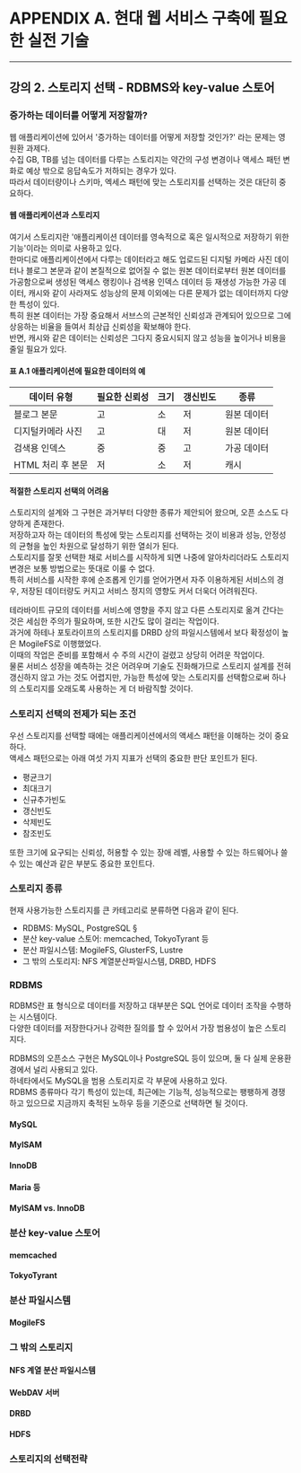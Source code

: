 # APPENDIX A. 현대 웹 서비스 구축에 필요한 실전 기술

---
## 강의 2. 스토리지 선택 - RDBMS와 key-value 스토어
### 증가하는 데이터를 어떻게 저장할까?
웹 애플리케이션에 있어서 '증가하는 데이터를 어떻게 저장할 것인가?' 라는 문제는 영원환 과제다.   
수집 GB, TB를 넘는 데이터를 다루는 스토리지는 약간의 구성 변경이나 액세스 패턴 변화로 예상 밖으로 응답속도가 저하되는 경우가 있다.   
따라서 데이터량이나 스키마, 엑세스 패턴에 맞는 스토리지를 선택하는 것은 대단히 중요하다.

#### 웹 애플리케이션과 스토리지
여기서 스토리지란 '애플리케이션 데이터를 영속적으로 혹은 일시적으로 저장하기 위한 기능'이라는 의미로 사용하고 있다.   
한마디로 애플리케이션에서 다루는 데이터라고 해도 업로드된 디지털 카메라 사진 데이터나 블로그 본문과 같이 본질적으로 없어질 수 없는 원본 데이터로부터 원본 데이터를 가공함으로써 생성된 액세스 랭킹이나 검색용 인덱스 데이터 등 재생성 가능한 가공 데이터, 캐시와 같이 사라져도 성능상의 문제 이외에는 다른 문제가 없는 데이터까지 다양한 특성이 있다.   
특히 원본 데이터는 가장 중요해서 서브스의 근본적인 신뢰성과 관계되어 있으므로 그에 상응하는 비율을 들여서 최상급 신뢰성을 확보해야 한다.   
반면, 캐시와 같은 데이터는 신뢰성은 그다지 중요시되지 않고 성능을 높이거나 비용을 줄일 필요가 있다.   

#### 표 A.1 애플리케이션에 필요한 데이터의 예

| 데이터 유형             | 필요한 신뢰성 | 크기 | 갱신빈도 | 종류       |
|------------------------|----------------|------|-----------|------------|
| 블로그 본문            | 고             | 소   | 저        | 원본 데이터 |
| 디지털카메라 사진      | 고             | 대   | 저        | 원본 데이터 |
| 검색용 인덱스          | 중             | 중   | 고        | 가공 데이터 |
| HTML 처리 후 본문      | 저             | 소   | 저        | 캐시       |

#### 적절한 스토리지 선택의 어려움
스토리지의 설계와 그 구현은 과거부터 다양한 종류가 제안되어 왔으며, 오픈 소스도 다양하게 존재한다.   
저장하고자 하는 데이터의 특성에 맞는 스토리지를 선택하는 것이 비용과 성능, 안정성의 균형을 높인 차원으로 달성하기 위한 열쇠가 된다.    
스토리지를 잘못 선택한 채로 서비스를 시작하게 되면 나중에 알아차리더라도 스토리지 변경은 보통 방법으로는 뜻대로 이룰 수 없다.   
특히 서비스를 시작한 후에 순조롭게 인기를 얻어가면서 자주 이용하게된 서비스의 경우, 저장된 데이터량도 커지고 서비스 정지의 영향도 커서 더욱더 어려워진다.

테라바이트 규모의 데이터를 서비스에 영향을 주지 않고 다른 스토리지로 옮겨 간다는 것은 세심한 주의가 필요하며, 또한 시간도 많이 걸리는 작업이다.   
과거에 하테나 포토라이프의 스토리지를 DRBD 상의 파일시스템에서 보다 확정성이 높은 MogileFS로 이행했었다.   
이때의 작업은 준비를 포함해서 수 주의 시간이 걸렸고 상당히 어려운 작업이다.   
물론 서비스 성장을 예측하는 것은 어려우며 기술도 진화해가므로 스토리지 설계를 전혀 갱신하지 않고 가는 것도 어렵지만, 가능한 특성에 맞는 스토리지를 선택함으로써 하나의 스토리지를 오래도록 사용하는 게 더 바람직할 것이다.

### 스토리지 선택의 전제가 되는 조건
우선 스토리지를 선택할 때에는 애플리케이션에서의 액세스 패턴을 이해하는 것이 중요하다.   
액세스 패턴으로는 아래 여섯 가지 지표가 선택의 중요한 판단 포인트가 된다.
- 평균크기
- 최대크기
- 신규추가빈도
- 갱신빈도
- 삭제빈도
- 참조빈도

또한 크기에 요구되는 신뢰성, 허용할 수 있는 장애 레벨, 사용할 수 있는 하드웨어나 쓸 수 있는 예산과 같은 부분도 중요한 포인트다.

### 스토리지 종류
현재 사용가능한 스토리지를 큰 카테고리로 분류하면 다음과 같이 된다.
- RDBMS: MySQL, PostgreSQL §
- 분산 key-value 스토어: memcached, TokyoTyrant 등
- 분산 파일시스템: MogileFS, GlusterFS, Lustre
- 그 밖의 스토리지: NFS 계열분산파일시스템, DRBD, HDFS

### RDBMS
RDBMS란 표 형식으로 데이터를 저장하고 대부분은 SQL 언어로 데이터 조작을 수행하는 시스템이다.   
다양한 데이터를 저장한다거나 강력한 질의를 할 수 있어서 가장 범용성이 높은 스토리지다.

RDBMS의 오픈소스 구현은 MySQL이나 PostgreSQL 등이 있으며, 둘 다 실제 운용환경에서 널리 사용되고 있다.   
하네타에서도 MySQL을 범용 스토리지로 각 부문에 사용하고 있다.   
RDBMS 종류마다 각기 특성이 있는데, 최근에는 기능적, 성능적으로는 팽팽하게 경쟁하고 있으므로 지금까지 축적된 노하우 등을 기준으로 선택하면 될 것이다.

#### MySQL
#### MyISAM
#### InnoDB
#### Maria 등
#### MyISAM vs. InnoDB

### 분산 key-value 스토어
#### memcached
#### TokyoTyrant

### 분산 파일시스템
#### MogileFS

### 그 밖의 스토리지
#### NFS 계열 분산 파일시스템
#### WebDAV 서버
#### DRBD
#### HDFS

### 스토리지의 선택전략